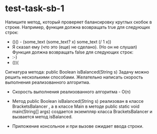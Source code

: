 # test-task-sb-1

Напишите метод, который проверяет балансировку круглых скобок в строке. Например, функция должна возвращать true для следующих строк:
 
- ()()
- (some_text (some_text? x) some_text (/ 1 x))
- Я сказал ему (что это (еще) не сделано). (Но он не слушал)
 
Функция должна возвращать false для следующих строк:
- :-)
- ())(
 
Сигнатура метода: public Boolean isBalanced(String s)
Задачу можно решить несколькими способами. Желательно написать скорость выполнения реализованного алгоритма.

- Cкорость выполнения реализованного алгоритма - O(n)

- Метод public Boolean isBalanced(String s) реализован в классе BracketsBalancer , а в классе Main в методе public static void main(String[] args) создается экземпляр класса BracketsBalancer и вызвается метод isBalanced. 

- Приложение консольное и при вызове ожидает ввода строки.
